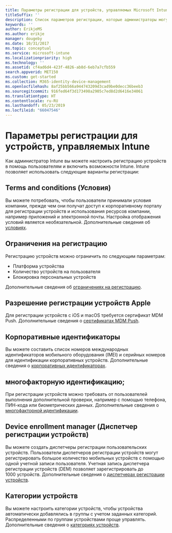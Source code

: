 ```yaml
---
title: Параметры регистрации для устройств, управляемых Microsoft Intune
titleSuffix: ''
description: Список параметров регистрации, которые администраторы могут назначать для устройств, управляемых Microsoft Intune.
keywords: ''
author: ErikjeMS
ms.author: erikje
manager: dougeby
ms.date: 10/31/2017
ms.topic: conceptual
ms.service: microsoft-intune
ms.localizationpriority: high
ms.technology: ''
ms.assetid: cf4ad6d4-423f-4826-ab8d-6eb7a7cfb559
search.appverid: MET150
ms.custom: get-started
ms.collection: M365-identity-device-management
ms.openlocfilehash: 8af25bb566a944743209d3cad9be0decc36beeb3
ms.sourcegitcommit: 916fed64f3d173498a2905c7ed8d2d6416e34061
ms.translationtype: HT
ms.contentlocale: ru-RU
ms.lasthandoff: 05/23/2019
ms.locfileid: "66047546"
---
```

# <a name="enrollment-options-for-devices-managed-by-intune"></a>Параметры регистрации для устройств, управляемых Intune

Как администратор Intune вы можете настроить регистрацию устройств в помощь пользователям и включить возможности Intune.  Intune позволяет использовать следующие варианты регистрации:

## <a name="terms-and-conditions"></a>Terms and conditions (Условия)

Вы можете потребовать, чтобы пользователи принимали условия компании, прежде чем они получат доступ к корпоративному порталу для регистрации устройств и использования ресурсов компании, например приложений и электронной почты. Настройка отображения условий является необязательной. Дополнительные сведения об [условиях](terms-and-conditions-create.md).

## <a name="enrollment-restrictions"></a>Ограничения на регистрацию

Регистрацию устройств можно ограничить по следующим параметрам:
- Платформа устройства
- Количество устройств на пользователя
- Блокировка персональных устройств

Дополнительные сведения об [ограничениях на регистрацию](enrollment-restrictions-set.md).

## <a name="enable-apple-device-enrollment"></a>Разрешение регистрации устройств Apple

Для регистрации устройств с iOS и macOS требуется сертификат MDM Push. Дополнительные сведения о [сертификатах MDM Push](apple-mdm-push-certificate-get.md).

## <a name="corporate-identifiers"></a>Корпоративные идентификаторы

Вы можете составить список номеров международных идентификаторов мобильного оборудования (IMEI) и серийных номеров для идентификации корпоративных устройств. Дополнительные сведения о [корпоративных идентификаторах](corporate-identifiers-add.md).
## <a name="multi-factor-authentication"></a>многофакторную идентификацию;

При регистрации устройств можно требовать от пользователей выполнения дополнительной проверки, например с помощью телефона, ПИН-кода или биометрических данных. Дополнительные сведения о [многофакторной идентификации](multi-factor-authentication.md).

## <a name="device-enrollment-manager"></a>Device enrollment manager (Диспетчер регистрации устройств)
Вы можете создать диспетчеры регистрации пользовательских устройств.  Пользователи диспетчеров регистрации устройств могут регистрировать большое количество мобильных устройств с помощью одной учетной записи пользователя. Учетная запись диспетчера регистрации устройств (DEM) позволяет зарегистрировать до 1000 устройств. Дополнительные сведения о [диспетчерах регистрации устройств](device-enrollment-manager-enroll.md).

## <a name="device-categories"></a>Категории устройств

Вы можете настроить категории устройств, чтобы устройства автоматически добавлялись в группы с учетом заданных категорий. Распределенными по группам устройствами проще управлять. Дополнительные сведения о [категориях устройств](device-group-mapping.md).
